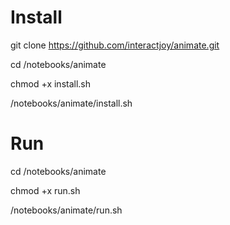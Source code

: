 # Install

git clone https://github.com/interactjoy/animate.git

cd /notebooks/animate

chmod +x install.sh

/notebooks/animate/install.sh

# Run
cd /notebooks/animate

chmod +x run.sh

/notebooks/animate/run.sh
